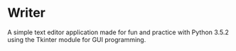 # Writer

A simple text editor application made for fun and practice with Python 3.5.2 using the Tkinter module for GUI programming.
